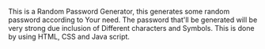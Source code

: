 This is a Random Password Generator, this generates some random password according to Your need.
The password that'll be generated will be very strong due inclusion of Different characters and Symbols.
This is done by using HTML, CSS and Java script.
